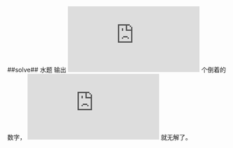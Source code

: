 ﻿##solve##
水题
输出 ![$n$][1] 个倒着的数字， ![$n > 5$][2] 就无解了。

  [1]: https://latex.codecogs.com/gif.latex?n
  [2]: https://latex.codecogs.com/gif.latex?n%20%3E%205